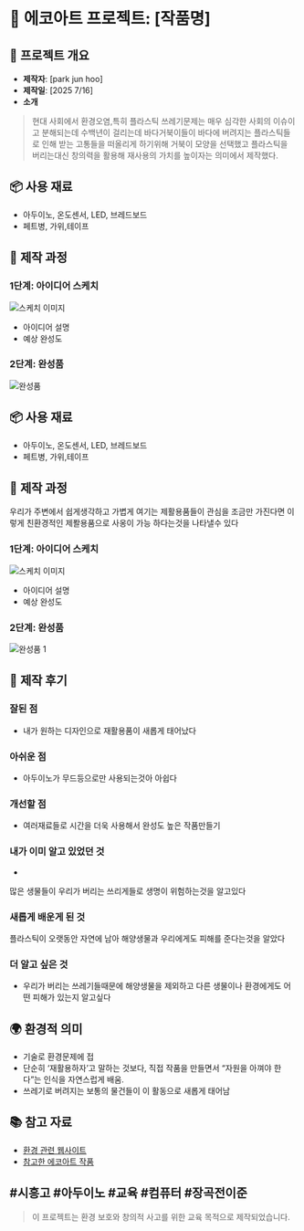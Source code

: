 # 🌱 에코아트 프로젝트: [작품명]

## 📖 프로젝트 개요
- **제작자**: [park jun hoo]
- **제작일**: [2025 7/16]
- **소개**
> 현대 사회에서 환경오염,특히 플라스틱 쓰레기문제는 매우 심각한 사회의 이슈이고 분해되는데 수백년이 걸리는데 바다거북이들이 바다에 버려지는 플라스틱들로 인해 받는 고통들을 떠올리게 하기위해 거북이 모양을 선택했고 플라스틱을 버리는대신 창의력을 활용해 재사용의 가치를 높이자는 의미에서 제작했다.

## 📦 사용 재료
- 아두이노, 온도센서, LED, 브레드보드
- 페트병, 가위,테이프 

## 🔧 제작 과정 
### 1단계: 아이디어 스케치

![스케치 이미지](스캐치2.png)
- 아이디어 설명
- 예상 완성도

### 2단계: 완성품
![완성품](IMG_3149.JPG)



## 📦 사용 재료
- 아두이노, 온도센서, LED, 브레드보드
- 페트병, 가위,테이프 

## 🔧 제작 과정
우리가 주변에서 쉽게생각하고 가볍게 여기는 제활용품들이 관심을 조금만 가진다면 이렇게 친환경적인 제퐐용품으로 사옹이 가능 하다는것을 나타낼수 있다 
### 1단계: 아이디어 스케치
![스케치 이미지](sketch.jpg)
- 아이디어 설명
- 예상 완성도

### 2단계: 완성품
![완성품 1](IMG_3149.jpg)

## 💭 제작 후기
### 잘된 점
- 내가 원하는 디자인으로 재활용품이 새롭게 태어났다

### 아쉬운 점
- 아두이노가 무드등으로만 사용되는것아 아쉽다

### 개선할 점
- 여러재료들로 시간을 더욱 사용해서 완성도 높은 작품만들기

### 내가 이미 알고 있었던 것
-  
많은 생물들이 우리가 버리는 쓰리게들로 생명이 위험하는것을 알고있다
### 새롭게 배운게 된 것
플라스틱이 오랫동안 자연에 남아 해양생물과 우리에게도 피해를 준다는것을 알았다

### 더 알고 싶은 것
- 우리가 버리는 쓰레기들때문에 해양생물을 제외하고 다른 생물이나 환경에게도 어떤 피해가 있는지 알고싶다

## 🌍 환경적 의미
-  기술로 환경문제에 접
- 단순히 ‘재활용하자’고 말하는 것보다, 직접 작품을 만들면서 “자원을 아껴야 한다”는 인식을 자연스럽게 배움.
- 쓰레기로 버려지는 보통의 물건들이 이 활동으로 새롭게 태어남

## 📚 참고 자료
- [환경 관련 웹사이트](링크)
- [참고한 에코아트 작품](링크)



#시흥고 #아두이노 #교육 #컴퓨터 #장곡전이준
---

> 이 프로젝트는 환경 보호와 창의적 사고를 위한 교육 목적으로 제작되었습니다.
